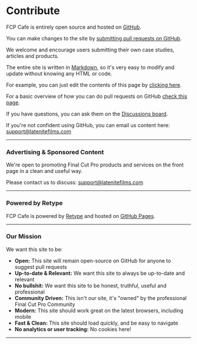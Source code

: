 # Contribute

FCP Cafe is entirely open source and hosted on [GitHub](https://github.com).

You can make changes to the site by [submitting pull requests on GitHub](https://github.com/CommandPost/FCPCafe).

We welcome and encourage users submitting their own case studies, articles and products.

The entire site is written in [Markdown](https://www.markdownguide.org), so it's very easy to modify and update without knowing any HTML or code.

For example, you can just edit the contents of this page by [clicking here](https://github.com/CommandPost/FCPCafe/edit/main/docs/contribute.md).

For a basic overview of how you can do pull requests on GitHub [check this page](https://design-system.service.gov.uk/community/propose-a-content-change-using-github/).

If you have questions, you can ask them on the [Discussions board](https://github.com/CommandPost/FCPCafe/discussions).

If you're not confident using GitHub, you can email us content here: [support@latenitefilms.com](mailto:support@latenitefilms.com?subject=FCPCafe)

---

### Advertising & Sponsored Content

We're open to promoting Final Cut Pro products and services on the front page in a clean and useful way.

Please contact us to discuss: [support@latenitefilms.com](mailto:support@latenitefilms.com?subject=FCPCafe)

---

### Powered by Retype

FCP Cafe is powered by [Retype](https://retype.com) and hosted on [GitHub Pages](https://pages.github.com).

---

### Our Mission

We want this site to be:

- **Open:** This site will remain open-source on GitHub for anyone to suggest pull requests
- **Up-to-date & Relevant:** We want this site to always be up-to-date and relevant
- **No bullshit:** We want this site to be honest, truthful, useful and professional
- **Community Driven:** This isn't our site, it's "owned" by the professional Final Cut Pro Community
- **Modern:** This site should work great on the latest browsers, including mobile
- **Fast & Clean:** This site should load quickly, and be easy to navigate
- **No analytics or user tracking:** No cookies here!

---

<script src="https://giscus.app/client.js"
        data-repo="CommandPost/FCPCafe"
        data-repo-id="MDEwOlJlcG9zaXRvcnk5NTAwMjEwMg=="
        data-category="Website Discussions"
        data-category-id="DIC_kwDOBamd9s4CW0qy"
        data-mapping="title"
        data-strict="0"
        data-reactions-enabled="1"
        data-emit-metadata="0"
        data-input-position="bottom"
        data-theme="preferred_color_scheme"
        data-lang="en"
        crossorigin="anonymous"
        async>
</script>